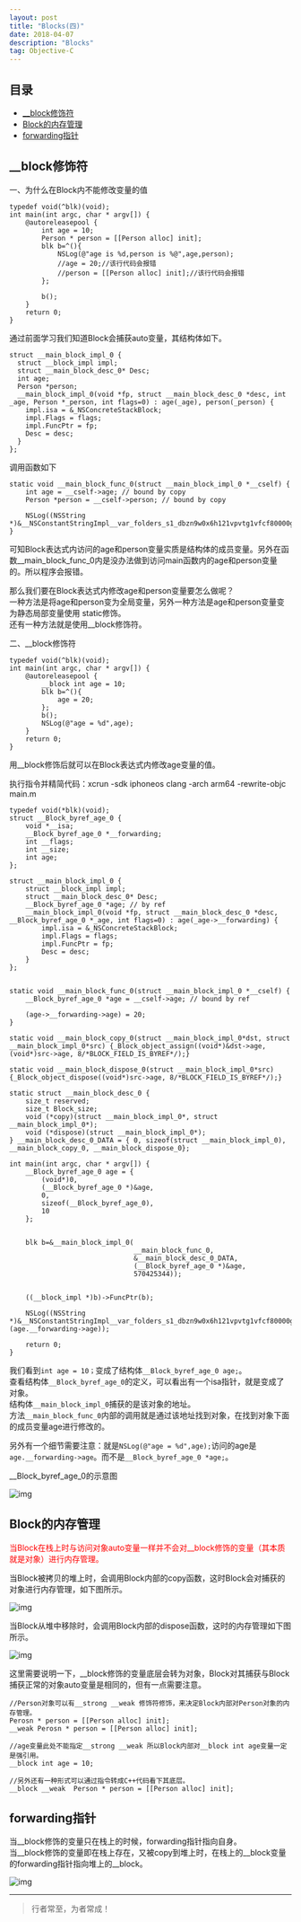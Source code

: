 ```yaml
---
layout: post
title: "Blocks(四)"
date: 2018-04-07
description: "Blocks"
tag: Objective-C
---
```






## 目录

* [__block修饰符](#content1)
* [Block的内存管理](#content2)
* [forwarding指针](#content3)






<!-- ************************************************ -->
## <a id="content1"></a>__block修饰符

一、为什么在Block内不能修改变量的值
```objc
typedef void(^blk)(void);
int main(int argc, char * argv[]) {
    @autoreleasepool {
        int age = 10;
        Person * person = [[Person alloc] init];
        blk b=^(){
            NSLog(@"age is %d,person is %@",age,person);
            //age = 20;//该行代码会报错 
            //person = [[Person alloc] init];//该行代码会报错 
        };
        
        b();
    }
    return 0;
}
```
通过前面学习我们知道Block会捕获auto变量，其结构体如下。
```objc
struct __main_block_impl_0 {
  struct __block_impl impl;
  struct __main_block_desc_0* Desc;
  int age;
  Person *person;
  __main_block_impl_0(void *fp, struct __main_block_desc_0 *desc, int _age, Person *_person, int flags=0) : age(_age), person(_person) {
    impl.isa = &_NSConcreteStackBlock;
    impl.Flags = flags;
    impl.FuncPtr = fp;
    Desc = desc;
  }
};
```
调用函数如下
```objc
static void __main_block_func_0(struct __main_block_impl_0 *__cself) {
    int age = __cself->age; // bound by copy
    Person *person = __cself->person; // bound by copy
    
    NSLog((NSString *)&__NSConstantStringImpl__var_folders_s1_dbzn9w0x6h121vpvtg1vfcf80000gn_T_main_468f42_mi_0,age,person);
}
```
可知Block表达式内访问的age和person变量实质是结构体的成员变量。另外在函数__main_block_func_0内是没办法做到访问main函数内的age和person变量的。所以程序会报错。

那么我们要在Block表达式内修改age和person变量要怎么做呢？       
一种方法是将age和person变为全局变量，另外一种方法是age和person变量变为静态局部变量使用 static修饰。    
还有一种方法就是使用__block修饰符。

二、__block修饰符

```objc
typedef void(^blk)(void);
int main(int argc, char * argv[]) {
    @autoreleasepool {
        __block int age = 10;
        blk b=^(){
            age = 20;
        };
        b();
        NSLog(@"age = %d",age);
    }
    return 0;
}
```
用__block修饰后就可以在Block表达式内修改age变量的值。

执行指令并精简代码：xcrun -sdk iphoneos clang -arch arm64 -rewrite-objc main.m

```objc
typedef void(*blk)(void);
struct __Block_byref_age_0 {
    void *__isa;
    __Block_byref_age_0 *__forwarding;
    int __flags;
    int __size;
    int age;
};

struct __main_block_impl_0 {
    struct __block_impl impl;
    struct __main_block_desc_0* Desc;
    __Block_byref_age_0 *age; // by ref
    __main_block_impl_0(void *fp, struct __main_block_desc_0 *desc, __Block_byref_age_0 *_age, int flags=0) : age(_age->__forwarding) {
        impl.isa = &_NSConcreteStackBlock;
        impl.Flags = flags;
        impl.FuncPtr = fp;
        Desc = desc;
    }
};


static void __main_block_func_0(struct __main_block_impl_0 *__cself) {
    __Block_byref_age_0 *age = __cself->age; // bound by ref
    
    (age->__forwarding->age) = 20;
}

static void __main_block_copy_0(struct __main_block_impl_0*dst, struct __main_block_impl_0*src) {_Block_object_assign((void*)&dst->age, (void*)src->age, 8/*BLOCK_FIELD_IS_BYREF*/);}

static void __main_block_dispose_0(struct __main_block_impl_0*src) {_Block_object_dispose((void*)src->age, 8/*BLOCK_FIELD_IS_BYREF*/);}

static struct __main_block_desc_0 {
    size_t reserved;
    size_t Block_size;
    void (*copy)(struct __main_block_impl_0*, struct __main_block_impl_0*);
    void (*dispose)(struct __main_block_impl_0*);
} __main_block_desc_0_DATA = { 0, sizeof(struct __main_block_impl_0), __main_block_copy_0, __main_block_dispose_0};

int main(int argc, char * argv[]) {
    __Block_byref_age_0 age = {
        (void*)0,
        (__Block_byref_age_0 *)&age,
        0,
        sizeof(__Block_byref_age_0),
        10
    };
    
    
    blk b=&__main_block_impl_0(
                               __main_block_func_0,
                               &__main_block_desc_0_DATA,
                               (__Block_byref_age_0 *)&age,
                               570425344));
    
    
    ((__block_impl *)b)->FuncPtr(b);

    NSLog((NSString *)&__NSConstantStringImpl__var_folders_s1_dbzn9w0x6h121vpvtg1vfcf80000gn_T_main_0d7163_mi_1,(age.__forwarding->age));

    return 0;
}
```
我们看到`int age = 10；`变成了结构体`__Block_byref_age_0 age;`。     
查看结构体`__Block_byref_age_0`的定义，可以看出有一个isa指针，就是变成了对象。        
结构体`__main_block_impl_0`捕获的是该对象的地址。        
方法`__main_block_func_0`内部的调用就是通过该地址找到对象，在找到对象下面的成员变量age进行修改的。 

另外有一个细节需要注意：就是`NSLog(@"age = %d",age);`访问的age是`age.__forwarding->age`。而不是`__Block_byref_age_0 *age;`。

__Block_byref_age_0的示意图

<img src="/images/memory/block4.png" alt="img">


<!-- ************************************************ -->
## <a id="content2"></a>Block的内存管理

<span style="color:red">当Block在栈上时与访问对象auto变量一样并不会对__block修饰的变量（其本质就是对象）进行内存管理。</span>

当Block被拷贝的堆上时，会调用Block内部的copy函数，这时Block会对捕获的对象进行内存管理，如下图所示。

<img src="/images/memory/block5.png" alt="img">

当Block从堆中移除时，会调用Block内部的dispose函数，这时的内存管理如下图所示。

<img src="/images/memory/block6.png" alt="img">

这里需要说明一下，__block修饰的变量底层会转为对象，Block对其捕获与Block捕获正常的对象auto变量是相同的，但有一点需要注意。
```objc
//Person对象可以有__strong __weak 修饰符修饰，来决定Block内部对Person对象的内存管理。
Perosn * person = [[Person alloc] init];
__weak Perosn * person = [[Person alloc] init];

//age变量此处不能指定__strong __weak 所以Block内部对__block int age变量一定是强引用。
__block int age = 10;

//另外还有一种形式可以通过指令转成C++代码看下其底层。
__block __weak  Person * person = [[Person alloc] init];
```


<!-- ************************************************ -->
## <a id="content3"></a>forwarding指针
当__block修饰的变量只在栈上的时候，forwarding指针指向自身。    
当__block修饰的变量即在栈上存在，又被copy到堆上时，在栈上的__block变量的forwarding指针指向堆上的__block。 

<img src="/images/memory/block7.png" alt="img">












----------
>  行者常至，为者常成！


